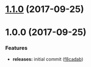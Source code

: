 <a name="1.1.0"></a>
# [1.1.0](https://github.com/hypeJunction/elgg-moment/compare/1.0.0...v1.1.0) (2017-09-25)




<a name="1.0.0"></a>
# 1.0.0 (2017-09-25)


### Features

* **releases:** initial commit ([f8cadab](https://github.com/hypeJunction/elgg-moment/commit/f8cadab))



